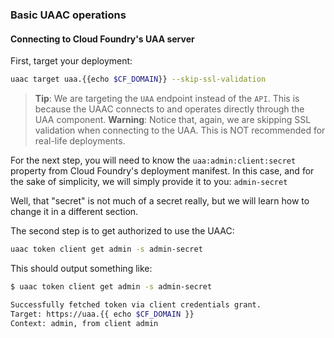 ### Basic UAAC operations

#### Connecting to Cloud Foundry's UAA server

First, target your deployment:

```sh
uaac target uaa.{{echo $CF_DOMAIN}} --skip-ssl-validation
```
> **Tip**: We are targeting the `UAA` endpoint instead of the `API`. This is because the UAAC connects to and operates directly through the UAA component.
> **Warning**: Notice that, again, we are skipping SSL validation when connecting to the UAA. This is NOT recommended for real-life deployments.

For the next step, you will need to know the `uaa:admin:client:secret` property from Cloud Foundry's deployment manifest.
In this case, and for the sake of simplicity, we will simply provide it to you: `admin-secret`

Well, that "secret" is not much of a secret really, but we will learn how to change it in a different section.

The second step is to get authorized to use the UAAC:

```sh
uaac token client get admin -s admin-secret
```

This should output something like:

```sh
$ uaac token client get admin -s admin-secret

Successfully fetched token via client credentials grant.
Target: https://uaa.{{ echo $CF_DOMAIN }}
Context: admin, from client admin
```
